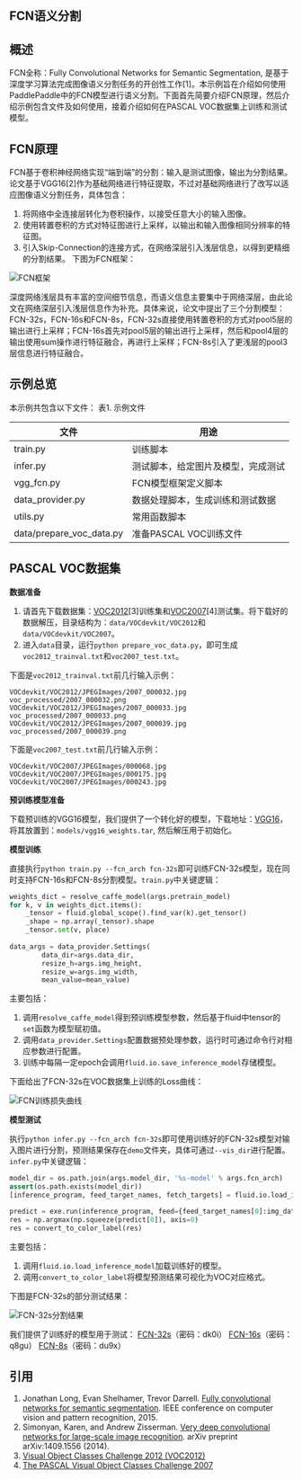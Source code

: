 ﻿**FCN语义分割**
---

**概述**
---
FCN全称：Fully Convolutional Networks for Semantic Segmentation, 是基于深度学习算法完成图像语义分割任务的开创性工作[1]。本示例旨在介绍如何使用PaddlePaddle中的FCN模型进行语义分割。下面首先简要介绍FCN原理，然后介绍示例包含文件及如何使用，接着介绍如何在PASCAL VOC数据集上训练和测试模型。

**FCN原理**
---
FCN基于卷积神经网络实现“端到端”的分割：输入是测试图像，输出为分割结果。论文基于VGG16[2]作为基础网络进行特征提取，不过对基础网络进行了改写以适应图像语义分割任务，具体包含：
1. 将网络中全连接层转化为卷积操作，以接受任意大小的输入图像。
2. 使用转置卷积的方式对特征图进行上采样，以输出和输入图像相同分辨率的特征图。
3. 引入Skip-Connection的连接方式，在网络深层引入浅层信息，以得到更精细的分割结果。
下图为FCN框架：

![FCN框架](https://github.com/chengyuz/models/blob/yucheng/fluid/fcn/images/fcn_network.png?raw=true)

深度网络浅层具有丰富的空间细节信息，而语义信息主要集中于网络深层，由此论文在网络深层引入浅层信息作为补充。具体来说，论文中提出了三个分割模型：FCN-32s，FCN-16s和FCN-8s，FCN-32s直接使用转置卷积的方式对pool5层的输出进行上采样；FCN-16s首先对pool5层的输出进行上采样，然后和pool4层的输出使用sum操作进行特征融合，再进行上采样；FCN-8s引入了更浅层的pool3层信息进行特征融合。

**示例总览**
---
本示例共包含以下文件：
表1. 示例文件

文件                              | 用途                                   |
-------------------------         | -------------------------------------   | 
train.py                          | 训练脚本                                |  
infer.py                          | 测试脚本，给定图片及模型，完成测试      |  
vgg_fcn.py                        | FCN模型框架定义脚本                     |   
data_provider.py                  | 数据处理脚本，生成训练和测试数据        |   
utils.py                          | 常用函数脚本                            |   
data/prepare_voc_data.py          | 准备PASCAL VOC训练文件                  |   

**PASCAL VOC数据集**
---
**数据准备**

1. 请首先下载数据集：[VOC2012](http://host.robots.ox.ac.uk/pascal/VOC/voc2012/index.html)[3]训练集和[VOC2007](http://host.robots.ox.ac.uk/pascal/VOC/voc2007/index.html)[4]测试集。将下载好的数据解压，目录结构为：`data/VOCdevkit/VOC2012`和`data/VOCdevkit/VOC2007`。
2. 进入`data`目录，运行`python prepare_voc_data.py`，即可生成`voc2012_trainval.txt`和`voc2007_test.txt`。

下面是`voc2012_trainval.txt`前几行输入示例：
```
VOCdevkit/VOC2012/JPEGImages/2007_000032.jpg voc_processed/2007_000032.png 
VOCdevkit/VOC2012/JPEGImages/2007_000033.jpg voc_processed/2007_000033.png 
VOCdevkit/VOC2012/JPEGImages/2007_000039.jpg voc_processed/2007_000039.png 
```
下面是`voc2007_test.txt`前几行输入示例：
```
VOCdevkit/VOC2007/JPEGImages/000068.jpg 
VOCdevkit/VOC2007/JPEGImages/000175.jpg 
VOCdevkit/VOC2007/JPEGImages/000243.jpg
```

**预训练模型准备**

下载预训练的VGG16模型，我们提供了一个转化好的模型，下载地址：[VGG16](https://pan.baidu.com/s/1sagfVaxkEP9Sfq7dYR979Q)，将其放置到：`models/vgg16_weights.tar`, 然后解压用于初始化。

**模型训练**

直接执行`python train.py --fcn_arch fcn-32s`即可训练FCN-32s模型，现在同时支持FCN-16s和FCN-8s分割模型。`train.py`中关键逻辑：
```python
weights_dict = resolve_caffe_model(args.pretrain_model)
for k, v in weights_dict.items():
    _tensor = fluid.global_scope().find_var(k).get_tensor()
    _shape = np.array(_tensor).shape
    _tensor.set(v, place)
    
data_args = data_provider.Settings(
        data_dir=args.data_dir,
        resize_h=args.img_height,
        resize_w=args.img_width,
        mean_value=mean_value)
```
主要包括：
1. 调用`resolve_caffe_model`得到预训练模型参数，然后基于fluid中tensor的`set`函数为模型赋初值。
2. 调用`data_provider.Settings`配置数据预处理参数，运行时可通过命令行对相应参数进行配置。
3. 训练中每隔一定epoch会调用`fluid.io.save_inference_model`存储模型。

下面给出了FCN-32s在VOC数据集上训练的Loss曲线：

![FCN训练损失曲线](https://github.com/chengyuz/models/blob/yucheng/fluid/fcn/images/train_loss.png?raw=true)

**模型测试**

执行`python infer.py --fcn_arch fcn-32s`即可使用训练好的FCN-32s模型对输入图片进行分割，预测结果保存在`demo`文件夹，具体可通过`--vis_dir`进行配置。`infer.py`中关键逻辑：
```python
model_dir = os.path.join(args.model_dir, '%s-model' % args.fcn_arch)
assert(os.path.exists(model_dir))
[inference_program, feed_target_names, fetch_targets] = fluid.io.load_inference_model(model_dir, exe)

predict = exe.run(inference_program, feed={feed_target_names[0]:img_data}, fetch_list=fetch_targets)
res = np.argmax(np.squeeze(predict[0]), axis=0)
res = convert_to_color_label(res)
```
主要包括：
1. 调用`fluid.io.load_inference_model`加载训练好的模型。
2. 调用`convert_to_color_label`将模型预测结果可视化为VOC对应格式。

下图是FCN-32s的部分测试结果：

![FCN-32s分割结果](https://github.com/chengyuz/models/blob/yucheng/fluid/fcn/images/seg_res.png?raw=true)

我们提供了训练好的模型用于测试：
[FCN-32s](https://pan.baidu.com/s/1j8pltdzgssmxbXFgHWmCNQ)（密码：dk0i）
[FCN-16s](https://pan.baidu.com/s/1idapCRSxWsJKSqqswUGDSw)（密码：q8gu）
[FCN-8s](https://pan.baidu.com/s/1GcO-mcOWo_VF65X3xwPnpA)（密码：du9x）

**引用**
---
1. Jonathan Long, Evan Shelhamer, Trevor Darrell. [Fully convolutional networks for semantic segmentation](https://people.eecs.berkeley.edu/~jonlong/long_shelhamer_fcn.pdf). IEEE conference on computer vision and pattern recognition, 2015.
2. Simonyan, Karen, and Andrew Zisserman. [Very deep convolutional networks for large-scale image recognition](https://arxiv.org/abs/1409.1556). arXiv preprint arXiv:1409.1556 (2014).
3. [Visual Object Classes Challenge 2012 (VOC2012)](http://host.robots.ox.ac.uk/pascal/VOC/voc2012/index.html)
4. [The PASCAL Visual Object Classes Challenge 2007](http://host.robots.ox.ac.uk/pascal/VOC/voc2007/index.html)